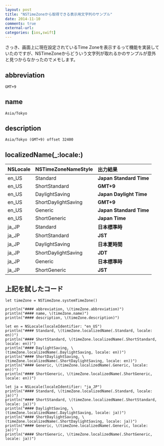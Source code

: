 ```yaml
---
layout: post
title: "NSTimeZoneから取得できる表示用文字列のサンプル"
date: 2014-11-10
comments: true
external-url: 
categories: [ios,swift]
---
```


さっき、画面上に現在設定されているTime Zoneを表示するって機能を実装していたのですが、NSTimeZoneからどういう文字列が取れるかのサンプルが意外と見つからなかったのでメモします。

## abbreviation

```
GMT+9
```

## name

```
Asia/Tokyo
```

## description

```
Asia/Tokyo (GMT+9) offset 32400
```

## localizedName(_:locale:)

| NSLocale | NSTimeZoneNameStyle  | 出力結果
|:-|:-|:-|
| en_US | Standard  | **Japan Standard Time**
| en_US | ShortStandard  | **GMT+9**
| en_US | DaylightSaving  | **Japan Daylight Time**
| en_US | ShortDaylightSaving  | **GMT+9**
| en_US | Generic  | **Japan Standard Time**
| en_US | ShortGeneric  | **Japan Time**
| ja_JP | Standard  | **日本標準時**
| ja_JP | ShortStandard  | **JST**
| ja_JP | DaylightSaving  | **日本夏時間**
| ja_JP | ShortDaylightSaving  | **JDT**
| ja_JP | Generic  | **日本標準時**
| ja_JP | ShortGeneric  | **JST**

## 上記を試したコード

```
let timeZone = NSTimeZone.systemTimeZone()

println("#### abbreviation, \(timeZone.abbreviation)")
println("#### name, \(timeZone.name)")
println("#### description, \(timeZone.description)")

let en = NSLocale(localeIdentifier: "en_US")
println("#### Standard, \(timeZone.localizedName(.Standard, locale: en))")
println("#### ShortStandard, \(timeZone.localizedName(.ShortStandard, locale: en))")
println("#### DaylightSaving, \(timeZone.localizedName(.DaylightSaving, locale: en))")
println("#### ShortDaylightSaving, \(timeZone.localizedName(.ShortDaylightSaving, locale: en))")
println("#### Generic, \(timeZone.localizedName(.Generic, locale: en))")
println("#### ShortGeneric, \(timeZone.localizedName(.ShortGeneric, locale: en))")

let ja = NSLocale(localeIdentifier: "ja_JP")
println("#### Standard, \(timeZone.localizedName(.Standard, locale: ja))")
println("#### ShortStandard, \(timeZone.localizedName(.ShortStandard, locale: ja))")
println("#### DaylightSaving, \(timeZone.localizedName(.DaylightSaving, locale: ja))")
println("#### ShortDaylightSaving, \(timeZone.localizedName(.ShortDaylightSaving, locale: ja))")
println("#### Generic, \(timeZone.localizedName(.Generic, locale: ja))")
println("#### ShortGeneric, \(timeZone.localizedName(.ShortGeneric, locale: ja))")
```
